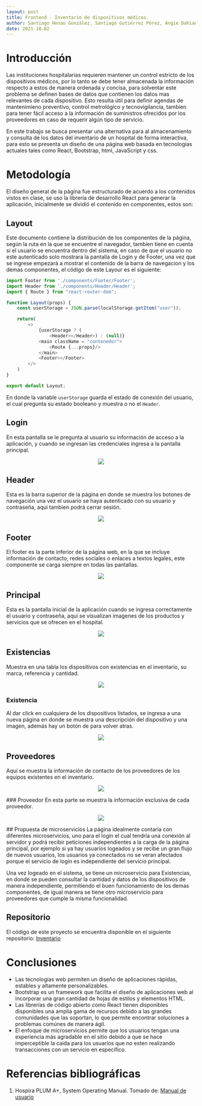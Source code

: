 ```yaml
---
layout: post
title: Frontend - Inventario de dispositivos médicos.
author: Santiago Henao González, Santiago Gutiérrez Pérez, Angie Dahiana Vargas Serna y Luisa María Zapata Saldarriaga 
date: 2021-10-02
---
```


# Introducción
Las instituciones hospitalarias requieren mantener un control estricto de los dispositivos médicos, por lo tanto se debe tener almacenada la información respecto a estos de manera ordenada y concisa, para solventar este problema se definen bases de datos que contienen los datos mas relevantes de cada dispositivo. Esto resulta útil para definir agendas de mantenimieno preventivo, control metrológico y tecnovigilancia, tambien para tener fácil acceso a la información de suministros ofrecidos por los proveedores en caso de requerir algún tipo de servicio. 

En este trabajo se busca presentar una alternativa para al almacenamiento y consulta de los datos del inventario de un hospital de forma interactiva, para esto se presenta un diseño de una página web basada en tecnologias actuales tales como React, Bootstrap, html, JavaScript y css.

# Metodología
El diseño general de la página fue estructurado de acuerdo a los contenidos vistos en clase, se uso la librería de desarrollo React para generar la aplicación, inicialmente se dividió el contenido en componentes, estos son:


## Layout
Este documento contiene la distribución de los componentes de la página, según la ruta en la que se encuentre el navegador, tambien tiene en cuenta si el usuario se encuentra dentro del sistema, en caso de que el usuario no este autenticado solo mostrara la pantalla de Login y de Footer, una vez que se ingrese empezará a mostrar el contenido de la barra de navegacion y los demas componentes, el código de este Layour es el siguiente:

```js
import Footer from './components/Footer/Footer';
import Header from './components/Header/Header';
import { Route } from "react-router-dom";

function Layout(props) {
    const userStorage = JSON.parse(localStorage.getItem("user"));

    return(
        <>
            {userStorage ? (
                <Header></Header>) : (null)}
            <main className = "contenedor">
                <Route {...props}/>
            </main>
            <Footer></Footer>
        </>
    )
}

export default Layout;
```

En donde la variable `userStorage` guarda el estado de conexión del usuario, el cual pregunta su estado booleano y muestra o no el `Header`.

## Login
En esta pantalla se le pregunta al usuario su información de acceso a la aplicación, y cuando se ingresan las credenciales ingresa a la pantalla principal.

<p align="center">
  <img src="https://user-images.githubusercontent.com/39310306/134785058-b9d4d428-a2ac-439d-b9f5-cb90db3a416c.png"/>
</p>


## Header
Esta es la barra superior de la página en donde se muestra los botones de navegación una vez el usuario se haya autenticado con su usuario y contraseña, aqui tambien podrá cerrar sesión.
<p align="center">
  <img src="https://user-images.githubusercontent.com/39310306/134784829-97062c7e-a9c8-4935-abce-b4bcc03f809c.png"/>
</p>

## Footer
El footer es la parte inferior de la página web, en la que se incluye información de contacto, redes sociales o enlaces a textos legales, este componente se carga siempre en todas las pantallas.

<p align="center">
  <img src="https://user-images.githubusercontent.com/39310306/134785026-88a083cb-eeac-43c4-8325-a5f69aa2b21c.png"/>
</p>

## Principal
Esta es la pantalla inicial de la aplicación cuando se ingresa correctamente el usuario y contraseña, aquí se visualizan imagenes de los productos y servicios que se ofrecen en el hospital.

<p align="center">
  <img src="https://user-images.githubusercontent.com/39310306/134785097-84f4949b-7b5f-4f86-ad0e-4210de00726e.png"/>
</p>

## Existencias
Muestra en una tabla los dispositivos con existencias en el inventario, su marca, referencia y cantidad.

<p align="center">
  <img src="https://user-images.githubusercontent.com/39310306/134785338-9072d67b-1458-4ec5-9921-96c6ea398663.png"/>
</p>

### Existencia
Al dar click en cualquiera de los dispositivos listados, se ingresa a una nueva página en donde se muestra una descripción del dispositivo y una imagen, además hay un botón de para volver atras.

<p align="center">
  <img src="https://user-images.githubusercontent.com/39310306/134785247-0b4ac80f-af18-49ed-b34a-dc34b5d78760.png"/>
</p>



## Proveedores
Aquí se muestra la información de contacto de los proveedores de los equipos existentes en el inventario.

<p align="center">
  <img src="https://user-images.githubusercontent.com/64289042/135723867-23871061-b2d0-49d3-b28b-756f6948a70f.png"/>
</p>
### Proveedor
En esta parte se muestra la información exclusiva de cada proveedor.

<p align="center">
  <img src="https://user-images.githubusercontent.com/64289042/135723886-1efadb2f-3a0a-415c-b8e5-9aed74765ae0.png"/>
</p>
## Propuesta de microservicios
La página idealmente contaría con diferentes microservicios, uno para el login el cual tendría una conexión al servidor y podrá recibir peticiones independientes a la carga de la página principal, por ejemplo si ya hay usuarios logeados y se recibe un gran flujo de nuevos usuarios, los usuarios ya conectados no se veran afectados porque el servicio de login es independiente del servicio principal.

Una vez logeado en el sistema, se tiene un microservicio para Existencias, en donde se pueden consultar la cantidad y datos de los dispositivos de manera independiente, permitiendo el buen funcionamiento de los demas componentes, de igual manera se tiene otro microservicio para proveedores que cumple la misma funcionalidad.

## Repositorio
El código de este proyecto se encuentra disponible en el siguiente repositorio: [Inventario](https://github.com/Bio-web/Inventario)

# Conclusiones
- Las tecnologías web permiten un diseño de aplicaciones rápidas, estables y altamente personalizables.
- Bootstrap es un framework que facilita el diseño de aplicaciones web al incorporar una gran cantidad de hojas de estilos y elementos HTML.
- Las librerías de código abierto como React tienen disponibles disponibles una amplia gama de recursos debido a las grandes comunidades que las soportan, lo que permite encontrar soluciones a problemas comúnes de manera ágil.
- El enfoque de microservicios permite que los usuarios tengan una experiencia más agradable en el sitio debido a que se hace imperceptible la caida para los usuarios que no esten realizando transacciones con un servicio en específico.


# Referencias bibliográficas 
1. Hospira PLUM A+, System Operating Manual. Tomado de: [Manual de usuario](https://www.icumed.com/media/9566/plum_aplus_with_hospira_mednet_software.pdf]https://www.icumed.com/media/9566/plum_aplus_with_hospira_mednet_software.pdf)

